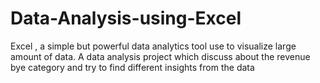 # Data-Analysis-using-Excel
Excel , a simple but powerful data analytics tool use to visualize large amount of data. A data analysis project which discuss about the revenue bye category and try to find different insights from the data
